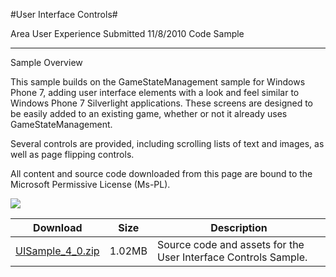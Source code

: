 #User Interface Controls#

Area
User Experience
Submitted
11/8/2010
Code Sample

---

Sample Overview

This sample builds on the GameStateManagement sample for Windows Phone 7, adding user interface elements with a look and feel similar to Windows Phone 7 Silverlight applications. These screens are designed to be easily added to an existing game, whether or not it already uses GameStateManagement.

Several controls are provided, including scrolling lists of text and images, as well as page flipping controls.


All content and source code downloaded from this page are bound to the Microsoft Permissive License (Ms-PL).

![](https://github.com/kniEngine/XNAGameStudio/blob/main/Images/uisample.png)


 
Download | Size | Description
---|---|---|
[UISample_4_0.zip](https://github.com/kniEngine/XNAGameStudio/blob/main/Samples/UISample_4_0.zip?raw=true) | 1.02MB | Source code and assets for the User Interface Controls Sample.